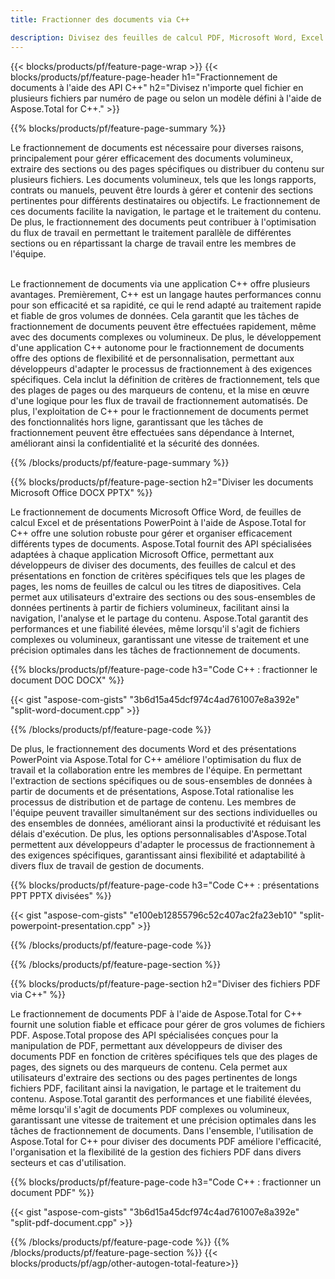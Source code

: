 ```yaml
---
title: Fractionner des documents via C++ 

description: Divisez des feuilles de calcul PDF, Microsoft Word, Excel et des présentations PowerPoint via votre application C++. Divisez le document par numéro de page ou selon un modèle prédéfini.
---
```


{{< blocks/products/pf/feature-page-wrap >}}
{{< blocks/products/pf/feature-page-header h1="Fractionnement de documents à l'aide des API C++" h2="Divisez n'importe quel fichier en plusieurs fichiers par numéro de page ou selon un modèle défini à l'aide de Aspose.Total for C++." >}}

{{% blocks/products/pf/feature-page-summary %}}

Le fractionnement de documents est nécessaire pour diverses raisons, principalement pour gérer efficacement des documents volumineux, extraire des sections ou des pages spécifiques ou distribuer du contenu sur plusieurs fichiers. Les documents volumineux, tels que les longs rapports, contrats ou manuels, peuvent être lourds à gérer et contenir des sections pertinentes pour différents destinataires ou objectifs. Le fractionnement de ces documents facilite la navigation, le partage et le traitement du contenu. De plus, le fractionnement des documents peut contribuer à l'optimisation du flux de travail en permettant le traitement parallèle de différentes sections ou en répartissant la charge de travail entre les membres de l'équipe. <br /><br />

Le fractionnement de documents via une application C++ offre plusieurs avantages. Premièrement, C++ est un langage hautes performances connu pour son efficacité et sa rapidité, ce qui le rend adapté au traitement rapide et fiable de gros volumes de données. Cela garantit que les tâches de fractionnement de documents peuvent être effectuées rapidement, même avec des documents complexes ou volumineux. De plus, le développement d'une application C++ autonome pour le fractionnement de documents offre des options de flexibilité et de personnalisation, permettant aux développeurs d'adapter le processus de fractionnement à des exigences spécifiques. Cela inclut la définition de critères de fractionnement, tels que des plages de pages ou des marqueurs de contenu, et la mise en œuvre d'une logique pour les flux de travail de fractionnement automatisés. De plus, l'exploitation de C++ pour le fractionnement de documents permet des fonctionnalités hors ligne, garantissant que les tâches de fractionnement peuvent être effectuées sans dépendance à Internet, améliorant ainsi la confidentialité et la sécurité des données. 

{{% /blocks/products/pf/feature-page-summary  %}}

{{% blocks/products/pf/feature-page-section  h2="Diviser les documents Microsoft Office DOCX PPTX" %}}

Le fractionnement de documents Microsoft Office Word, de feuilles de calcul Excel et de présentations PowerPoint à l'aide de Aspose.Total for C++ offre une solution robuste pour gérer et organiser efficacement différents types de documents. Aspose.Total fournit des API spécialisées adaptées à chaque application Microsoft Office, permettant aux développeurs de diviser des documents, des feuilles de calcul et des présentations en fonction de critères spécifiques tels que les plages de pages, les noms de feuilles de calcul ou les titres de diapositives. Cela permet aux utilisateurs d'extraire des sections ou des sous-ensembles de données pertinents à partir de fichiers volumineux, facilitant ainsi la navigation, l'analyse et le partage du contenu. Aspose.Total garantit des performances et une fiabilité élevées, même lorsqu'il s'agit de fichiers complexes ou volumineux, garantissant une vitesse de traitement et une précision optimales dans les tâches de fractionnement de documents.

{{% blocks/products/pf/feature-page-code h3="Code C++ : fractionner le document DOC DOCX" %}}

{{< gist "aspose-com-gists" "3b6d15a45dcf974c4ad761007e8a392e" "split-word-document.cpp" >}}

{{% /blocks/products/pf/feature-page-code  %}}

De plus, le fractionnement des documents Word et des présentations PowerPoint via Aspose.Total for C++ améliore l'optimisation du flux de travail et la collaboration entre les membres de l'équipe. En permettant l'extraction de sections spécifiques ou de sous-ensembles de données à partir de documents et de présentations, Aspose.Total rationalise les processus de distribution et de partage de contenu. Les membres de l'équipe peuvent travailler simultanément sur des sections individuelles ou des ensembles de données, améliorant ainsi la productivité et réduisant les délais d'exécution. De plus, les options personnalisables d'Aspose.Total permettent aux développeurs d'adapter le processus de fractionnement à des exigences spécifiques, garantissant ainsi flexibilité et adaptabilité à divers flux de travail de gestion de documents.

{{% blocks/products/pf/feature-page-code h3="Code C++ : présentations PPT PPTX divisées" %}}

{{< gist "aspose-com-gists" "e100eb12855796c52c407ac2fa23eb10" "split-powerpoint-presentation.cpp" >}}

{{% /blocks/products/pf/feature-page-code  %}}

{{% /blocks/products/pf/feature-page-section %}}

{{% blocks/products/pf/feature-page-section  h2="Diviser des fichiers PDF via C++" %}}

Le fractionnement de documents PDF à l'aide de Aspose.Total for C++ fournit une solution fiable et efficace pour gérer de gros volumes de fichiers PDF. Aspose.Total propose des API spécialisées conçues pour la manipulation de PDF, permettant aux développeurs de diviser des documents PDF en fonction de critères spécifiques tels que des plages de pages, des signets ou des marqueurs de contenu. Cela permet aux utilisateurs d'extraire des sections ou des pages pertinentes de longs fichiers PDF, facilitant ainsi la navigation, le partage et le traitement du contenu. Aspose.Total garantit des performances et une fiabilité élevées, même lorsqu'il s'agit de documents PDF complexes ou volumineux, garantissant une vitesse de traitement et une précision optimales dans les tâches de fractionnement de documents. Dans l'ensemble, l'utilisation de Aspose.Total for C++ pour diviser des documents PDF améliore l'efficacité, l'organisation et la flexibilité de la gestion des fichiers PDF dans divers secteurs et cas d'utilisation.

{{% blocks/products/pf/feature-page-code h3="Code C++ : fractionner un document PDF" %}}

{{< gist "aspose-com-gists" "3b6d15a45dcf974c4ad761007e8a392e" "split-pdf-document.cpp" >}}

{{% /blocks/products/pf/feature-page-code  %}}
{{% /blocks/products/pf/feature-page-section %}}
{{< blocks/products/pf/agp/other-autogen-total-feature>}}
